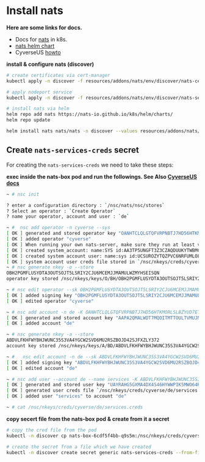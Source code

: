 # Install nats

**Here are some links for docs.**
* Docs for [nats](https://docs.nats.io/running-a-nats-service/nats-kubernetes) in k8s.
* [nats helm chart](https://nats-io.github.io/k8s/helm/charts/)
* CyverseUS [howto](https://gitlab.cyverse.org/core-sw/de-docs/-/tree/master/nats)

**install & configure nats (discover)**

```bash
# create certificates via cert-manager
kubectl apply -n discover -f resources/addons/nats/env/discover/nats-certs.yaml

# apply nodeport service
kubectl apply -n discover -f resources/addons/nats/env/discover/nats-service.yaml

# install nats via helm
helm repo add nats https://nats-io.github.io/k8s/helm/charts/
helm repo update

helm install nats nats/nats -n discover --values resources/addons/nats/values.yaml 
```


## Create `nats-services-creds` secret 

For creating the `nats-services-creds` we need to take these steps:

**exec inside the nats-box pod and run the followings. See Also [CyverseUS docs](https://gitlab.cyverse.org/core-sw/de-docs/-/tree/master/nats)**

```bash
~ # nsc init

? enter a configuration directory : `/nsc/nats/nsc/stores`
? Select an operator : `Create Operator`
? name your operator, account and user : `de`

~ #  nsc add operator -n cyverse --sys
[ OK ] generated and stored operator key "OANHTCLQLGTQFVRPNBTJ7HD56HTKMORLSLBZYUD7ETQAB3EQUBYFRD7J"
[ OK ] added operator "cyverse"
[ OK ] When running your own nats-server, make sure they run at least version 2.2.0
[ OK ] created system_account: name:SYS id:AA3TP5UNGFT3Z3CZAQDUUKYTWBMCBWMPQQ7Z4BVFG43ZBNRKQUJHBWJF
[ OK ] created system account user: name:sys id:UCSUROZYTQZPVC6NRFUMLOLZ472ZFCUREKVN6J7FOUGXYCU4BCVZ43J3
[ OK ] system account user creds file stored in `/nsc/nkeys/creds/cyverse/SYS/sys.creds`
~ # nsc generate nkey -o --store
OBH2PGMFLUSYDTA3OUTSOJT5LSRIY2CJU6MCEMJJMAMULWZMYHSEISQN
operator key stored /nsc/nkeys/keys/O/BH/OBH2PGMFLUSYDTA3OUTSOJT5LSRIY2CJU6MCEMJJMAMULWZMYHSEISQN.nk

~ # nsc edit operator --sk OBH2PGMFLUSYDTA3OUTSOJT5LSRIY2CJU6MCEMJJMAMULWZMYHSEISQN
[ OK ] added signing key "OBH2PGMFLUSYDTA3OUTSOJT5LSRIY2CJU6MCEMJJMAMULWZMYHSEISQN"
[ OK ] edited operator "cyverse"

~ # nsc add account -n de -K OANHTCLQLGTQFVRPNBTJ7HD56HTKMORLSLBZYUD7ETQAB3EQUBYFRD7J
[ OK ] generated and stored account key "AAPA2QMALWDT7MQOITMTTOULTVMUJM2CW4UGPBKECAJDYCYBK6JZNH2Z"
[ OK ] added account "de"

~ # nsc generate nkey -a --store
ABDVLFKHFWYBHJWUNC35S3VA4YGCW2SVD6MU2RSZBOJD42SJFXZLY372
account key stored /nsc/nkeys/keys/A/BD/ABDVLFKHFWYBHJWUNC35S3VA4YGCW2SVD6MU2RSZBOJD42SJFXZLY372.nk

~ #   nsc edit account -n de --sk ABDVLFKHFWYBHJWUNC35S3VA4YGCW2SVD6MU2RSZBOJD42SJFXZLY372
[ OK ] added signing key "ABDVLFKHFWYBHJWUNC35S3VA4YGCW2SVD6MU2RSZBOJD42SJFXZLY372"
[ OK ] edited account "de"

~ # nsc add user --account de --name services -K ABDVLFKHFWYBHJWUNC35S3VA4YGCW2SVD6MU2RSZBOJD42SJFXZLY372
[ OK ] generated and stored user key "UAYRAHG5GXMA4DX4S46HYWWPIK5MWO64RRHXBGUDB32WXCOW6EKQFJUN"
[ OK ] generated user creds file `/nsc/nkeys/creds/cyverse/de/services.creds`
[ OK ] added user "services" to account "de"

~ # cat /nsc/nkeys/creds/cyverse/de/services.creds

```

**copy secert file from the nats-box pod & create from it a secret**

```bash
# copy the cred file from the pod 
kubectl -n discover cp nats-box-6cdf5f4bb-q9s5m:/nsc/nkeys/creds/cyverse/de/services.creds services.creds

# create the secret from a file which we have created
kubectl -n discover create secret generic nats-services-creds --from-file services.creds
```
